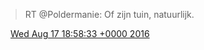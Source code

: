 > RT @Poldermanie: Of zijn tuin, natuurlijk\.

<img src="../../media/tweet.ico" width="12" /> [Wed Aug 17 18:58:33 +0000 2016](https://twitter.com/DromerDenker/status/765986188394201088)